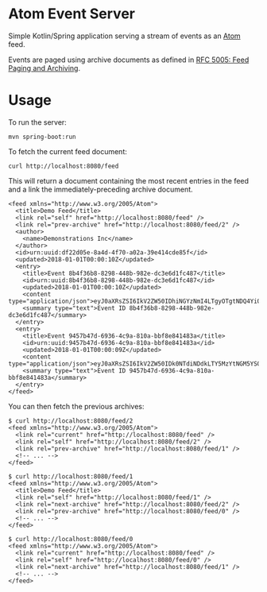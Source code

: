 # Atom Event Server

Simple Kotlin/Spring application serving a stream of events as an
[Atom](https://tools.ietf.org/html/rfc4287) feed.

Events are paged using archive documents as defined in
[RFC 5005: Feed Paging and Archiving](https://tools.ietf.org/html/rfc5005).

# Usage

To run the server:

    mvn spring-boot:run

To fetch the current feed document:

    curl http://localhost:8080/feed

This will return a document containing the most recent entries in the feed
and a link the immediately-preceding archive document.

    <feed xmlns="http://www.w3.org/2005/Atom">
      <title>Demo Feed</title>
      <link rel="self" href="http://localhost:8080/feed" />
      <link rel="prev-archive" href="http://localhost:8080/feed/2" />
      <author>
        <name>Demonstrations Inc</name>
      </author>
      <id>urn:uuid:df22d05e-8a4d-4f70-a02a-39e414cde85f</id>
      <updated>2018-01-01T00:00:10Z</updated>
      <entry>
        <title>Event 8b4f36b8-8298-448b-982e-dc3e6d1fc487</title>
        <id>urn:uuid:8b4f36b8-8298-448b-982e-dc3e6d1fc487</id>
        <updated>2018-01-01T00:00:10Z</updated>
        <content type="application/json">eyJ0aXRsZSI6IkV2ZW50IDhiNGYzNmI4LTgyOTgtNDQ4Yi05ODJlLWRjM2U2ZDFmYzQ4NyJ9</content>
        <summary type="text">Event ID 8b4f36b8-8298-448b-982e-dc3e6d1fc487</summary>
      </entry>
      <entry>
        <title>Event 9457b47d-6936-4c9a-810a-bbf8e841483a</title>
        <id>urn:uuid:9457b47d-6936-4c9a-810a-bbf8e841483a</id>
        <updated>2018-01-01T00:00:09Z</updated>
        <content type="application/json">eyJ0aXRsZSI6IkV2ZW50IDk0NTdiNDdkLTY5MzYtNGM5YS04MTBhLWJiZjhlODQxNDgzYSJ9</content>
        <summary type="text">Event ID 9457b47d-6936-4c9a-810a-bbf8e841483a</summary>
      </entry>
    </feed>

You can then fetch the previous archives:

    $ curl http://localhost:8080/feed/2
    <feed xmlns="http://www.w3.org/2005/Atom">
      <link rel="current" href="http://localhost:8080/feed" />
      <link rel="self" href="http://localhost:8080/feed/2" />
      <link rel="prev-archive" href="http://localhost:8080/feed/1" />
      <!-- ... -->
    </feed>

    $ curl http://localhost:8080/feed/1
    <feed xmlns="http://www.w3.org/2005/Atom">
      <title>Demo Feed</title>
      <link rel="self" href="http://localhost:8080/feed/1" />
      <link rel="next-archive" href="http://localhost:8080/feed/2" />
      <link rel="prev-archive" href="http://localhost:8080/feed/0" />
      <!-- ... -->
    </feed>

    $ curl http://localhost:8080/feed/0
    <feed xmlns="http://www.w3.org/2005/Atom">
      <link rel="current" href="http://localhost:8080/feed" />
      <link rel="self" href="http://localhost:8080/feed/0" />
      <link rel="next-archive" href="http://localhost:8080/feed/1" />
      <!-- ... -->
    </feed>
